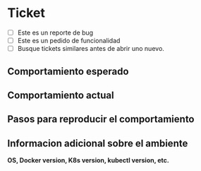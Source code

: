 # Ticket

- [ ] Este es un reporte de bug
- [ ] Este es un pedido de funcionalidad
- [ ] Busque tickets similares antes de abrir uno nuevo.

## Comportamiento esperado

<!--
Describe aqui el comportamiento esperado
-->

## Comportamiento actual

<!--
Describe aqui el comportamiento actual, si se trata de un pedido de funcionalidad puedes omitir esta parte.
-->

## Pasos para reproducir el comportamiento

<!--
Describe aquí los pasos para reproducir el comportamiento.
Si se trata de un reporte de bug por favor incluye informacion relevante, OS,
versiones de dependencias, versiones de docker o k8s.

ten en consideracion que quien intente resolver el problem no tiene acceso a
tu equipo, configuraciones, y desconoce las versiones intaladas.

REMOVER TODA INFORMACION SENSIBLE ANTES DE POSTEAR (reemplaza esas partes con "REMOVIDO")
-->

## Informacion adicional sobre el ambiente

**OS, Docker version, K8s version, kubectl version, etc.**

<!--
si se trata de un pedido de funcionalidad puedes omitir esta parte.
-->
